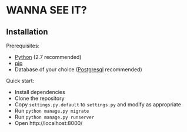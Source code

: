 # WANNA SEE IT?

## Installation

Prerequisites:

* [Python](https://www.python.org/) (2.7 recommended)
* [pip](https://pypi.python.org/pypi/pip)
* Database of your choice ([Postgresql](http://www.postgresql.org/) recommended)

Quick start:

* Install dependencies
* Clone the repository
* Copy `settings.py.default` to `settings.py` and modify as appropriate
* Run `python manage.py migrate`
* Run `python manage.py runserver`
* Open http://localhost:8000/